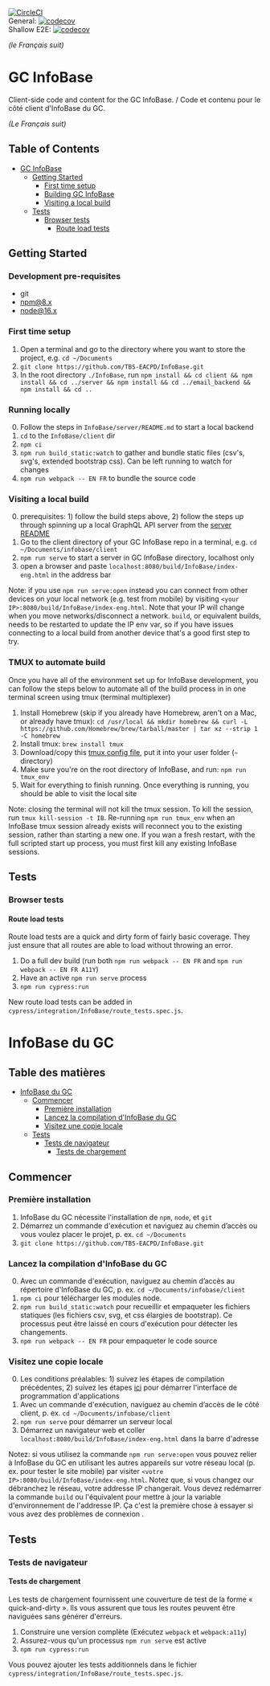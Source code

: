 [![CircleCI](https://circleci.com/gh/TBS-EACPD/infobase.svg?style=shield)](https://circleci.com/gh/TBS-EACPD/infobase)  
General: [![codecov](https://codecov.io/gh/tbs-eacpd/infobase/branch/master/graph/badge.svg?flag=client)](https://app.codecov.io/gh/TBS-EACPD/infobase/)  
Shallow E2E: [![codecov](https://codecov.io/gh/tbs-eacpd/infobase/branch/master/graph/badge.svg?flag=e2e_shallow)](https://app.codecov.io/gh/TBS-EACPD/infobase/)

_(le Français suit)_

# GC InfoBase

Client-side code and content for the GC InfoBase. / Code et contenu pour le côté client d'InfoBase du GC.

_(Le Français suit)_

## Table of Contents

- [GC InfoBase](#gc-infobase)
  - [Getting Started](#getting-started)
    - [First time setup](#first-time-setup)
    - [Building GC InfoBase](#building-the-infobase)
    - [Visiting a local build](#visiting-a-local-build)
  - [Tests](#tests)
    - [Browser tests](#browser-tests)
      - [Route load tests](#route-load-tests)

## Getting Started

### Development pre-requisites

- git
- npm@8.x
- node@16.x

### First time setup

1. Open a terminal and go to the directory where you want to store the project, e.g. `cd ~/Documents`
2. `git clone https://github.com/TBS-EACPD/InfoBase.git`
3. In the root directory `./InfoBase`, run `npm install && cd client && npm install && cd ../server && npm install && cd ../email_backend && npm install && cd ..`

### Running locally

0. Follow the steps in `InfoBase/server/README.md` to start a local backend
1. `cd` to the `InfoBase/client` dir
2. `npm ci`
3. `npm run build_static:watch` to gather and bundle static files (csv's, svg's, extended bootstrap css). Can be left running to watch for changes
4. `npm run webpack -- EN FR` to bundle the source code

### Visiting a local build

0. prerequisites: 1) follow the build steps above, 2) follow the steps up through spinning up a local GraphQL API server from the [server README](https://github.com/TBS-EACPD/InfoBase/blob/master/server/README.md)
1. Go to the client directory of your GC InfoBase repo in a terminal, e.g. `cd ~/Documents/infobase/client`
2. `npm run serve` to start a server in GC InfoBase directory, localhost only
3. open a browser and paste `localhost:8080/build/InfoBase/index-eng.html` in the address bar

Note: if you use `npm run serve:open` instead you can connect from other devices on your local network (e.g. test from mobile) by visiting `<your IP>:8080/build/InfoBase/index-eng.html`. Note that your IP will change when you move networks/disconnect a network. `build`, or equivalent builds, needs to be restarted to update the IP env var, so if you have issues connecting to a local build from another device that's a good first step to try.

### TMUX to automate build

Once you have all of the environment set up for InfoBase development, you can follow the steps below to automate all of the build process in in one terminal screen using tmux (terminal multiplexer)

1. Install Homebrew (skip if you already have Homebrew, aren't on a Mac, or already have tmux): `cd /usr/local && mkdir homebrew && curl -L https://github.com/Homebrew/brew/tarball/master | tar xz --strip 1 -C homebrew`
2. Install tmux: `brew install tmux`
3. Download/copy this [tmux config file](https://github.com/Stephen-ONeil/.dotfiles/blob/master/common/tmux/.tmux.conf), put it into your user folder (`~` directory)
4. Make sure you're on the root directory of InfoBase, and run: `npm run tmux_env`
5. Wait for everything to finish running. Once everything is running, you should be able to visit the local site

Note: closing the terminal will not kill the tmux session. To kill the session, run `tmux kill-session -t IB`. Re-running `npm run tmux_env` when an InfoBase tmux session already exists will reconnect you to the existing session, rather than starting a new one. If you wan a fresh restart, with the full scripted start up process, you must first kill any existing InfoBase sessions.

## Tests

### Browser tests

#### Route load tests

Route load tests are a quick and dirty form of fairly basic coverage. They just ensure that all routes are able to load without throwing an error.

1. Do a full dev build (run both `npm run webpack -- EN FR` and `npm run webpack -- EN FR A11Y`)
2. Have an active `npm run serve` process
3. `npm run cypress:run`

New route load tests can be added in `cypress/integration/InfoBase/route_tests.spec.js`.

# InfoBase du GC

## Table des matières

- [InfoBase du GC](#infobase-du-gc)
  - [Commencer](#commencer)
    - [Première installation](#premi%c3%a8re-installation)
    - [Lancez la compilation d'InfoBase du GC](#lancez-la-compilation-de-gc-infobase)
    - [Visitez une copie locale](#visitez-une-copie-locale)
  - [Tests](#tests-1)
    - [Tests de navigateur](#tests-de-navigateur)
      - [Tests de chargement](#tests-de-chargement)

## Commencer

### Première installation

1. InfoBase du GC nécessite l'installation de `npm`, `node`, et `git`
2. Démarrez un commande d'exécution et naviguez au chemin d’accès ou vous voulez placer le projet, p. ex. `cd ~/Documents`
3. `git clone https://github.com/TBS-EACPD/InfoBase.git`

### Lancez la compilation d'InfoBase du GC

0. Avec un commande d'exécution, naviguez au chemin d’accès au répertoire d'InfoBase du GC, p. ex. `cd ~/Documents/infobase/client`
1. `npm ci` pour télécharger les modules node.
2. `npm run build_static:watch` pour recueillir et empaqueter les fichiers statiques (les fichiers csv, svg, et css élargies de bootstrap). Ce processus peut être laissé en cours d'exécution pour détecter les changements.
3. `npm run webpack -- EN FR` pour empaqueter le code source

### Visitez une copie locale

0. Les conditions préalables: 1) suivez les étapes de compilation précédentes, 2) suivez les étapes [ici](https://github.com/TBS-EACPD/InfoBase/blob/master/server/README.md) pour démarrer l'interface de programmation d'applications
1. Avec un commande d'exécution, naviguez au chemin d’accès de le côté client, p. ex. `cd ~/Documents/infobase/client`
2. `npm run serve` pour démarrer un serveur local
3. Démarrez un navigateur web et coller `localhost:8080/build/InfoBase/index-eng.html` dans la barre d'adresse

Notez: si vous utilisez la commande `npm run serve:open` vous pouvez relier à InfoBase du GC en utilisant les autres appareils sur votre réseau local (p. ex. pour tester le site mobile) par visiter `<votre IP>:8080/build/InfoBase/index-eng.html`. Notez que, si vous changez our débranchez le réseau, votre addresse IP changerait. Vous devez redémarrer la commande `build` ou l'équivalent pour mettre à jour la variable d'environnement de l'addresse IP. Ça c'est la première chose à essayer si vous avez des problèmes de connexion .

## Tests

### Tests de navigateur

#### Tests de chargement

Les tests de chargement fournissent une couverture de test de la forme « quick-and-dirty ». Ils vous assurent que tous les routes peuvent être naviguées sans générer d'erreurs.

1. Construire une version complète (Exécutez `webpack` et `webpack:a11y`)
2. Assurez-vous qu'un processus `npm run serve` est active
3. `npm run cypress:run`

Vous pouvez ajouter les tests additionnels dans le fichier `cypress/integration/InfoBase/route_tests.spec.js`.
